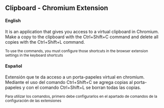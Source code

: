 <b>Clipboard - Chromium Extension</b>
-----------------------------------------------------------------------------------------------------------------------------------
<div class="card-body">
  <h4 class="card-title">English</h4>
  <p class="card-text">
    It is an application that gives you access to a virtual clipboard in Chromium.
    Make a copy to the clipboard with the Ctrl+Shift+C command and delete all copies with the Ctrl+Shift+L command.
  </p>
  <p class="card-text">
    <small class="text-muted">To use the commands, you must configure those shortcuts in the browser extension settings in the keyboard shortcuts</small>
  </p>
</div>
<div class="card-body">
  <h4 class="card-title">Español</h4>
  <p class="card-text">
    Extensión que te da acceso a un porta-papeles virtual en chromium.
    Mediante el uso del comando Ctrl+Shift+C se agrega copias al porta-papeles y con el comando Ctrl+Shift+L se borran todas las copias.
  </p>
  <p class="card-text"><small class="text-muted">Para utilizar los comandos, primero debe configurarlos en el apartado de comandos de la configuración de las extensiones</small></p>
</div>
